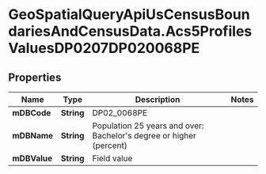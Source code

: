 # GeoSpatialQueryApiUsCensusBoundariesAndCensusData.Acs5ProfilesValuesDP0207DP020068PE

## Properties

Name | Type | Description | Notes
------------ | ------------- | ------------- | -------------
**mDBCode** | **String** | DP02_0068PE | 
**mDBName** | **String** | Population 25 years and over: Bachelor&#39;s degree or higher (percent) | 
**mDBValue** | **String** | Field value | 



